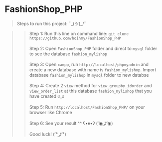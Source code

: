 # FashionShop_PHP

> Steps to run this project: ¯\_(ツ)_/¯

>> Step 1: Run this line on command line: `git clone https://github.com/hoihmy/FashionShop_PHP` </br></br>
>> Step 2: Open `FashionShop_PHP` folder and direct to `mysql` folder to see the database `fashion_mylishop` </br></br>
>> Step 3: Open `xampp`, run `http://localhost/phpmyadmin` and create a new database with name is `fashion_mylishop`. Import database `fashion_mylishop` in `mysql` folder to new databse </br></br>
>> Step 4: Create 2 `view` method for `view_groupby_idorder` and `view_order_list` at this database `fashion_mylishop` that you have created ಠ_ಠ </br></br>
>> Step 5: Run `http://localhost/FashionShop_PHP/` on your browser like Chrome </br></br>
>> Step 6: See your result ^^ ʕ•ᴥ•ʔ ( ͡◉ ͜ʖ ͡◉)
</br></br>
>> Good luck! ( ͡° ͜ʖ ͡°)
